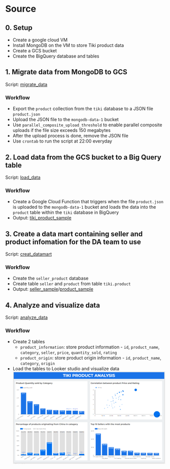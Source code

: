 # Source

## 0. Setup
- Create a google cloud VM
- Install MongoDB on the VM to store Tiki product data
- Create a GCS bucket
- Create the BigQuery database and tables

## 1. Migrate data from MongoDB to GCS
Script: [migrate_data](src/migrate_data.sh)
### Workflow
- Export the `product` collection from the `tiki` database to a JSON file `product.json`
- Upload the JSON file to the `mongodb-data-1` bucket
- Use `parallel_composite_upload_threshold` to enable parallel composite uploads if the file size exceeds 150 megabytes
- After the upload process is done, remove the JSON file
- Use `crontab` to run the script at 22:00 everyday

## 2. Load data from the GCS bucket to a Big Query table
Script: [load_data](src/load_data.py)
### Workflow
- Create a Google Cloud Function that triggers when the file `product.json` is uploaded to the `mongodb-data-1` bucket and loads the data into the `product` table within the `tiki` database in BigQuery
- Output: [tiki_product_sample](data/processed_data/migrated_data)

## 3. Create a data mart containing seller and product infomation for the DA team to use
Script: [creat_datamart](src/create_datamart.sql)
### Workflow
- Create the `seller_product` database
- Create table `seller` and `product` from table `tiki.product`
- Output: [seller_sample](data/processed_data/datamart/seller.csv)/[product_sample](data/processed_data/datamart/product.csv)

## 4. Analyze and visualize data
Script: [analyze_data](src/analyze_data.sql)
### Workflow
- Create 2 tables
  - `product_information`: store product information - `id`, `product_name`, `category`, `seller`, `price`, `quantity_sold`, `rating`
  - `product_origin`:  store product origin information - `id`, `product_name`, `category`, `origin`
- Load the tables to Looker studio and visualize data
![Alt text](data/processed_data/analysis/product_analysis.PNG)
